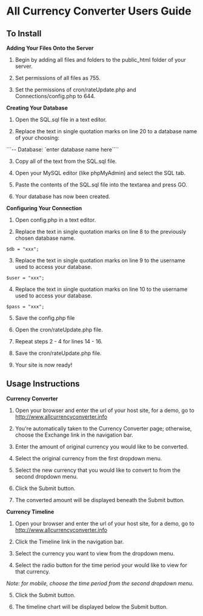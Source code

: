 All Currency Converter Users Guide
============================================
 
To Install 
---------------------
**Adding Your Files Onto the Server**

1. Begin by adding all files and folders to the public_html folder of your server.

2. Set permissions of all files as 755.

3. Set the permissions of cron/rateUpdate.php and Connections/config.php to 644.

**Creating Your Database**

1. Open the SQL.sql file in a text editor.

2. Replace the text in single quotation marks on line 20 to a database name of your choosing:

 ```-- Database: `enter database name here````
 
3. Copy all of the text from the SQL.sql file.

4. Open your MySQL editor (like phpMyAdmin) and select the SQL tab.

5. Paste the contents of the SQL.sql file into the textarea and press GO.

6. Your database has now been created.

**Configuring Your Connection**

1. Open config.php in a text editor.

2. Replace the text in single quotation marks on line 8 to the previously chosen database name.

 ```$db = "xxx";```
 
3. Replace the text in single quotation marks on line 9 to the username used to access your database.

 ```$user = "xxx";```
 
4. Replace the text in single quotation marks on line 10 to the username used to access your database.

 ```$pass = "xxx";```
 
5. Save the config.php file

6. Open the cron/rateUpdate.php file.

7. Repeat steps 2 - 4 for lines 14 - 16.

8. Save the cron/rateUpdate.php file.

9. Your site is now ready! 


Usage Instructions
---------------------
**Currency Converter**

1. Open your browser and enter the url of your host site, for a demo, go to http://www.allcurrencyconverter.info

2. You're automatically taken to the Currency Converter page; otherwise, choose the Exchange link in the navigation bar.

3. Enter the amount of original currency you would like to be converted.

4. Select the original currency from the first dropdown menu.

5. Select the new currency that you would like to convert to from the second dropdown menu.

6. Click the Submit button.

7. The converted amount will be displayed beneath the Submit button.

**Currency Timeline**

1. Open your browser and enter the url of your host site, for a demo, go to http://www.allcurrencyconverter.info

2. Click the Timeline link in the navigation bar.

3. Select the currency you want to view from the dropdown menu.

4. Select the radio button for the time period your would like to view for that currency. 

 *Note: for mobile, choose the time period from the second dropdown menu.*

5. Click the Submit button.

6. The timeline chart will be displayed below the Submit button. 

